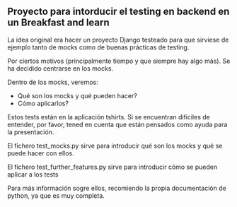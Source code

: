   ## Proyecto para intorducir el testing en backend en un Breakfast and learn
La idea original era hacer un proyecto Django testeado para que sirviese de ejemplo tanto de mocks como de buenas prácticas de testing.

Por ciertos motivos (principalmente tiempo y que siempre hay algo más). Se ha decidido centrarse en los mocks.

Dentro de los mocks, veremos: 
 - Qué son los mocks y qué pueden hacer?
 - Cómo aplicarlos?

Estos tests están en la aplicación tshirts. Si se encuentran difíciles de entender, por favor, tened en cuenta que están pensados como ayuda para la presentación.

El fichero test_mocks.py sirve para introducir qué son los mocks y qué se puede hacer con ellos.

El fichero test_further_features.py sirve para introducir cómo se pueden aplicar a los tests

Para más información sogre ellos, recomiendo la propia documentación de python, ya que es muy completa.
